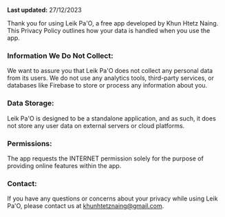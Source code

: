 **Last updated:** 27/12/2023

Thank you for using Leik Pa'O, a free app developed by Khun Htetz Naing. This Privacy Policy outlines how your data is handled when you use the app.

### Information We Do Not Collect:
We want to assure you that Leik Pa'O does not collect any personal data from its users. We do not use any analytics tools, third-party services, or databases like Firebase to store or process any information about you.

### Data Storage:
Leik Pa'O is designed to be a standalone application, and as such, it does not store any user data on external servers or cloud platforms.

### Permissions:
The app requests the INTERNET permission solely for the purpose of providing online features within the app.

### Contact:
If you have any questions or concerns about your privacy while using Leik Pa'O, please contact us at [khunhtetznaing@gmail.com](mailto:khunhtetznaing@gmail.com).

